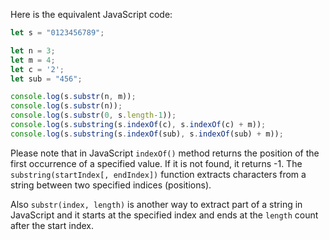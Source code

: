 Here is the equivalent JavaScript code:

```javascript
let s = "0123456789";

let n = 3;
let m = 4;
let c = '2';
let sub = "456";

console.log(s.substr(n, m));
console.log(s.substr(n));
console.log(s.substr(0, s.length-1));
console.log(s.substring(s.indexOf(c), s.indexOf(c) + m));
console.log(s.substring(s.indexOf(sub), s.indexOf(sub) + m));
```

Please note that in JavaScript `indexOf()` method returns the position of the first occurrence of a specified value. If it is not found, it returns -1. The `substring(startIndex[, endIndex])` function extracts characters from a string between two specified indices (positions). 

Also `substr(index, length)` is another way to extract part of a string in JavaScript and it starts at the specified index and ends at the `length` count after the start index.
